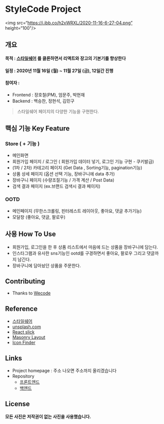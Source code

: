 # StyleCode Project
<img src=“https://i.ibb.co/h2xWRXL/2020-11-16-6-27-04.png” height=“100"/>
## 개요
#### 목적 : [스타일쉐어](https://www.styleshare.kr/) 를 클론하면서 리액트와 장고의 기본기를 향상한다
#### 일정 : 2020년 11월 16일 (월) ~ 11월 27일 (금), 12일간 진행
#### 참여자 :
- Frontend : 장호철(PM), 엄문주, 박현재
- Backend : 백승찬, 정현석, 김민구
> 스타일쉐어 페이지의 다양한 기능을 구현한다.
## 핵심 기능 Key Feature
### Store ( + 기능 )
- 메인화면
- 회원가입 페이지 / 로그인 ( 회원가입 데이터 넣기, 로그인 기능 구현 - 쿠키발급)
- (1차 / 2차) 카테고리 페이지 (Get Data , Sorting기능, pagination기능)
- 상품 상세 페이지 (옵션 선택 기능, 장바구니에 data 추가)
- 장바구니 페이지 (수량조절기능 / 가격 계산 / Post Data)
- 검색 결과 페이지 (ex.브랜드 검색시 결과 페이지)
### OOTD
- 메인페이지 (무한스크롤링, 핀터레스트 레이아웃, 좋아요, 댓글 추가기능)
- 모달창 (좋아요, 댓글, 팔로우)
## 사용 How To Use
- 회원가입, 로그인을 한 후 상품 리스트에서 마음에 드는 상품을 장바구니에 담는다.
- 인스타그램과 유사한 sns기능인 ootd를 구경하면서 좋아요, 팔로우 그리고 댓글까지 남긴다.
- 장바구니에 담아놨던 상품을 주문한다.
## Contributing
- Thanks to [Wecode](https://wecode.co.kr/)
## Reference
- [스타일쉐어](https://www.styleshare.kr/)
- [unsplash.com](https://unsplash.com/)
- [React slick](https://react-slick.neostack.com/)
- [Masonry Layout](https://masonry.desandro.com/layout.html)
- [Icon Finder](https://www.iconfinder.com/)
## Links
- Project homepage : 주소 나오면 주소까지 올리겠습니다
- Repository
  - [프론트엔드](https://github.com/wecode-bootcamp-korea/14-1st-StyleCode-frontend/)
  - [백엔드](https://github.com/wecode-bootcamp-korea/14-1st-StyleCode-backend)
## License
**모든 사진은 저작권이 없는 사진을 사용했습니다.**
